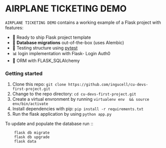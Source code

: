 # AIRPLANE TICKETING DEMO 
 
`AIRPLANE TICKETING DEMO`  contains a working example of a Flask project with features:

- 🍾  Ready to ship Flask project template
- 🤖 **Database migrations** out-of-the-box (uses Alembic)
- 🧪 Testing structure using [pytest](https://docs.pytest.org/en/latest/)
- 📊 login implementation with Flask- Login Auth0
- 🎯  ORM with FLASK_SQLAlchemy


 



### Getting started
 1. Clone this repo: `git clone https://github.com/ingucell/cu-devs-first-project.git`
 2. Change to the repo directory: `cd cu-devs-first-project.git`
 3. Create a virtual envronment by running  `virtualenv env  && source env/bin/activate`
 4. Install dependencies with pip: `pip install -r requirements.txt`
 5. Run the flask application by using `python app.py`


To update and populate the database run ::

```
    flask db migrate
    flask db upgrade
    flask data
```
